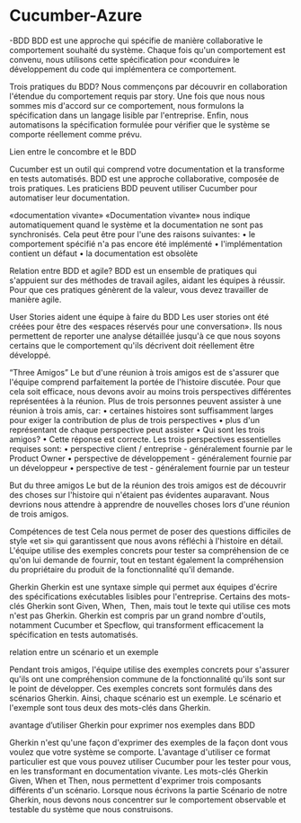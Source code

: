 # Cucumber-Azure
-BDD
BDD est une approche qui spécifie de manière collaborative le comportement souhaité du système. Chaque fois qu'un comportement est convenu, nous utilisons cette spécification pour «conduire» le développement du code qui implémentera ce comportement.

Trois pratiques du BDD?
Nous commençons par découvrir en collaboration l'étendue du comportement requis par story. Une fois que nous nous sommes mis d'accord sur ce comportement, nous formulons la spécification dans un langage lisible par l'entreprise. Enfin, nous automatisons la spécification formulée pour vérifier que le système se comporte réellement comme prévu.

Lien entre le concombre et le BDD

Cucumber est un outil qui comprend votre documentation et la transforme en tests automatisés.
BDD est une approche collaborative, composée de trois pratiques. Les praticiens BDD peuvent utiliser Cucumber pour automatiser leur documentation.

 «documentation vivante»
«Documentation vivante» nous indique automatiquement quand le système et la documentation ne sont pas synchronisés. Cela peut être pour l'une des raisons suivantes:
    • le comportement spécifié n'a pas encore été implémenté
    • l'implémentation contient un défaut
    • la documentation est obsolète

Relation entre BDD et agile?
BDD est un ensemble de pratiques qui s'appuient sur des méthodes de travail agiles, aidant les équipes à réussir. Pour que ces pratiques génèrent de la valeur, vous devez travailler de manière agile.

User Stories aident une équipe à faire du BDD
Les user stories ont été créées pour être des «espaces réservés pour une conversation». Ils nous permettent de reporter une analyse détaillée jusqu'à ce que nous soyons certains que le comportement qu'ils décrivent doit réellement être développé.

“Three Amigos”
Le but d'une réunion à trois amigos est de s'assurer que l'équipe comprend parfaitement la portée de l'histoire discutée. Pour que cela soit efficace, nous devons avoir au moins trois perspectives différentes représentées à la réunion.
Plus de trois personnes peuvent assister à une réunion à trois amis, car:
    • certaines histoires sont suffisamment larges pour exiger la contribution de plus de trois perspectives
    • plus d'un représentant de chaque perspective peut assister
    • Qui sont les trois amigos?
    • Cette réponse est correcte.
Les trois perspectives essentielles requises sont:
    • perspective client / entreprise - généralement fournie par le Product Owner
    • perspective de développement - généralement fournie par un développeur
    • perspective de test - généralement fournie par un testeur

But du three amigos
Le but de la réunion des trois amigos est de découvrir des choses sur l'histoire qui n'étaient pas évidentes auparavant. Nous devrions nous attendre à apprendre de nouvelles choses lors d'une réunion de trois amigos.

Compétences de test 
Cela nous permet de poser des questions difficiles de style «et si» qui garantissent que nous avons réfléchi à l'histoire en détail. L'équipe utilise des exemples concrets pour tester sa compréhension de ce qu'on lui demande de fournir, tout en testant également la compréhension du propriétaire du produit de la fonctionnalité qu'il demande.

Gherkin
Gherkin est une syntaxe simple qui permet aux équipes d'écrire des spécifications exécutables lisibles pour l'entreprise.
Certains des mots-clés Gherkin sont Given, When,  Then,  mais tout le texte qui utilise ces mots n'est pas Gherkin.
Gherkin est compris par un grand nombre d'outils, notamment Cucumber et Specflow, qui transforment efficacement la spécification en tests automatisés.

relation entre un scénario et un exemple

Pendant trois amigos, l'équipe utilise des exemples concrets pour s'assurer qu'ils ont une compréhension commune de la fonctionnalité qu'ils sont sur le point de développer. Ces exemples concrets sont formulés dans des scénarios Gherkin.
Ainsi, chaque scénario est un exemple.
Le scénario et l'exemple sont tous deux des mots-clés dans Gherkin.

avantage d’utiliser Gherkin pour exprimer nos exemples dans BDD

Gherkin n'est qu'une façon d'exprimer des exemples de la façon dont vous voulez que votre système se comporte. L'avantage d'utiliser ce format particulier est que vous pouvez utiliser Cucumber pour les tester pour vous, en les transformant en documentation vivante.
Les mots-clés Gherkin Given, When et Then, nous permettent d'exprimer trois composants différents d'un scénario.
Lorsque nous écrivons la partie Scénario de notre Gherkin, nous devons nous concentrer sur le comportement observable et testable du système que nous construisons.


